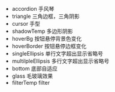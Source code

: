 - accordion  手风琴
- triangle 三角边框，三角阴影
- cursor 手型
- shadowTemp 多边形阴影
- hoverBg 按钮悬停背景色变化
- hoverBorder 按钮悬停边框变化
- singleEllipsis 单行文字超出显示省略号
- multilpleEllipsis 多行文字超出显示省略号
- bottom 底部自适应
- glass 毛玻璃效果
- filterTemp filter
